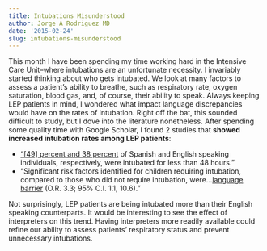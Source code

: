 ```yaml
---
title: Intubations Misunderstood
author: Jorge A Rodriguez MD
date: '2015-02-24'
slug: intubations-misunderstood
---
```

This month I have been spending my time working hard in the Intensive Care Unit–where intubations are an unfortunate necessity. I invariably started thinking about who gets intubated. We look at many factors to assess a patient’s ability to breathe, such as respiratory rate, oxygen saturation, blood gas, and, of course, their ability to speak. Always keeping LEP patients in mind, I wondered what impact language discrepancies would have on the rates of intubation. Right off the bat, this sounded difficult to study, but I dove into the literature nonetheless. After spending some quality time with Google Scholar, I found 2 studies that **showed increased intubation rates among LEP patients**:

* [“[49] percent and 38 percent](https://www.ncbi.nlm.nih.gov/pubmed/15481294) of Spanish and English speaking individuals, respectively, were intubated for less than 48 hours.”
* “Significant risk factors identified for children requiring intubation, compared to those who did not require intubation, were…[language barrier](https://www.ncbi.nlm.nih.gov/pubmed/7629004) (O.R. 3.3; 95% C.I. 1.1, 10.6).”

Not surprisingly, LEP patients are being intubated more than their English speaking counterparts. It would be interesting to see the effect of interpreters on this trend. Having interpreters more readily available could refine our ability to assess patients’ respiratory status and prevent unnecessary intubations.

